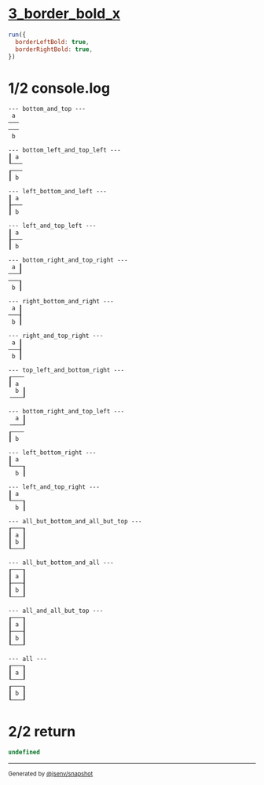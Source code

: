 # [3_border_bold_x](../../table_2_cells_same_column.test.mjs#L144)

```js
run({
  borderLeftBold: true,
  borderRightBold: true,
})
```

# 1/2 console.log

```console
--- bottom_and_top ---
 a 
───
───
 b 

--- bottom_left_and_top_left ---
┃ a 
┖───
┎───
┃ b 

--- left_bottom_and_left ---
┃ a 
┠───
┃ b 

--- left_and_top_left ---
┃ a 
┠───
┃ b 

--- bottom_right_and_top_right ---
 a ┃
───┚
───┒
 b ┃

--- right_bottom_and_right ---
 a ┃
───┨
 b ┃

--- right_and_top_right ---
 a ┃
───┨
 b ┃

--- top_left_and_bottom_right ---
┎───╴
┃ a  
  b ┃
╶───┚

--- bottom_right_and_top_left ---
  a ┃
╶───┚
┎───╴
┃ b  

--- left_bottom_right ---
┃ a  
┖───┒
  b ┃

--- left_and_top_right ---
┃ a  
┖───┒
  b ┃

--- all_but_bottom_and_all_but_top ---
┎───┒
┃ a ┃
┃ b ┃
┖───┚

--- all_but_bottom_and_all ---
┎───┒
┃ a ┃
┠───┨
┃ b ┃
┖───┚

--- all_and_all_but_top ---
┎───┒
┃ a ┃
┠───┨
┃ b ┃
┖───┚

--- all ---
┎───┒
┃ a ┃
┖───┚
┎───┒
┃ b ┃
┖───┚

```

# 2/2 return

```js
undefined
```

---

<sub>
  Generated by <a href="https://github.com/jsenv/core/tree/main/packages/independent/snapshot">@jsenv/snapshot</a>
</sub>
